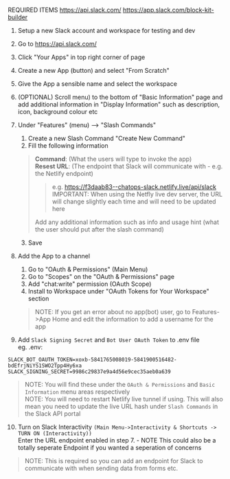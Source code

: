 
REQUIRED ITEMS
https://api.slack.com/
https://app.slack.com/block-kit-builder

1. Setup a new Slack account and workspace for testing and dev
2. Go to https://api.slack.com/
3. Click "Your Apps" in top right corner of page
4. Create a new App (button) and select "From Scratch"
5. Give the App a sensible name and select the workspace
6. (OPTIONAL) Scroll menu) to the bottom of "Basic Information" page and add additional information in "Display Information" such as description, icon, background colour etc
7. Under "Features" (menu) --> "Slash Commands"
   1. Create a new Slash Command "Create New Command"
   2. Fill the following information </br>
   >    **Command**: (What the users will type to invoke the app) </br>
   >    **Resest URL**: (The endpoint that Slack will communicate with - e.g. the Netlify endpoint) </br>
   > >e.g. https://f3daab83--chatops-slack.netlify.live/api/slack    
   >       IMPORTANT: When using the Netfly live dev server, the URL will change slightly each time and will need to be updated here
   >     </br>
   > 
   >    Add any additional information such as info and usage hint (what the user should put after the slash command)
   
   3. Save
8. Add the App to a channel
   1. Go to "OAuth & Permissions" (Main Menu)
   2. Go to "Scopes" on the "OAuth & Permissions" page
   3. Add "chat:write" permission (OAuth Scope)
   4. Install to Workspace under "OAuth Tokens for Your Workspace" section
   > NOTE: If you get an error about no app(bot) user, go to Features->App Home and edit the information to add a username for the app
   > 

9. Add `Slack Signing Secret` and `Bot User OAuth Token` to .env file </br>
eg. .env:
```angular2html
SLACK_BOT_OAUTH_TOKEN=xoxb-5841765008019-5841900516482-bdEfrjNiYS1SWO2Tpp4Hy6xa
SLACK_SIGNING_SECRET=9986c29837e9a4d56e9cec35aeb0a639
```
>NOTE: You will find these under the `OAuth & Permissions` and `Basic Information` menu areas respectively</br>
> NOTE: You will need to restart Netlify live tunnel if using. This will also mean you need to update the live URL hash under `Slash Commands` in the Slack API portal
10. Turn on Slack Interactivity `(Main Menu->Interactivity & Shortcuts -> TURN ON (Interactivity))` </br>
    Enter the URL endpoint enabled in step 7. - NOTE This could also be a totally seperate Endpoint if you wanted a seperation of concerns
> NOTE: This is required so you can add an endpoint for Slack to communicate with when sending data from forms etc.</br>
